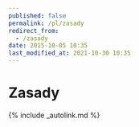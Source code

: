 ```yaml
---
published: false
permalink: /pl/zasady
redirect_from:
  - /zasady
date: 2015-10-05 10:35
last_modified_at: 2021-10-30 10:35
---
```


# Zasady


{% include _autolink.md %}
